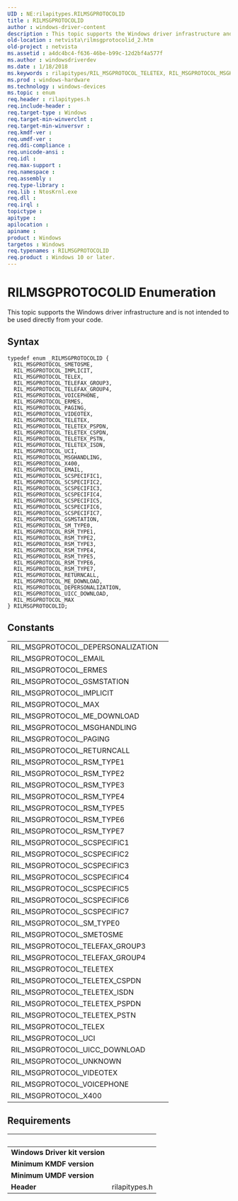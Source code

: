 ```yaml
---
UID : NE:rilapitypes.RILMSGPROTOCOLID
title : RILMSGPROTOCOLID
author : windows-driver-content
description : This topic supports the Windows driver infrastructure and is not intended to be used directly from your code.
old-location : netvista\rilmsgprotocolid_2.htm
old-project : netvista
ms.assetid : a4dc4bc4-f636-46be-b99c-12d2bf4a577f
ms.author : windowsdriverdev
ms.date : 1/18/2018
ms.keywords : rilapitypes/RIL_MSGPROTOCOL_TELETEX, RIL_MSGPROTOCOL_MSGHANDLING, RIL_MSGPROTOCOL_RETURNCALL, RIL_MSGPROTOCOL_TELEX, RIL_MSGPROTOCOL_TELETEX_PSTN, rilapitypes/RIL_MSGPROTOCOL_RSM_TYPE5, RIL_MSGPROTOCOL_TELETEX_CSPDN, RIL_MSGPROTOCOL_SCSPECIFIC6, rilapitypes/RILMSGPROTOCOLID, RIL_MSGPROTOCOL_SCSPECIFIC7, rilapitypes/RIL_MSGPROTOCOL_ERMES, rilapitypes/RIL_MSGPROTOCOL_SCSPECIFIC5, rilapitypes/RIL_MSGPROTOCOL_DEPERSONALIZATION, RIL_MSGPROTOCOL_PAGING, rilapitypes/RIL_MSGPROTOCOL_MAX, rilapitypes/RIL_MSGPROTOCOL_SCSPECIFIC1, RIL_MSGPROTOCOL_VIDEOTEX, rilapitypes/RIL_MSGPROTOCOL_TELETEX_CSPDN, rilapitypes/RIL_MSGPROTOCOL_SCSPECIFIC4, RIL_MSGPROTOCOL_RSM_TYPE1, rilapitypes/RIL_MSGPROTOCOL_RSM_TYPE7, rilapitypes/RIL_MSGPROTOCOL_RSM_TYPE4, rilapitypes/RIL_MSGPROTOCOL_VIDEOTEX, rilapitypes/RIL_MSGPROTOCOL_SMETOSME, rilapitypes/RIL_MSGPROTOCOL_TELETEX_ISDN, RIL_MSGPROTOCOL_UCI, rilapitypes/RIL_MSGPROTOCOL_UCI, RIL_MSGPROTOCOL_EMAIL, RIL_MSGPROTOCOL_RSM_TYPE4, RIL_MSGPROTOCOL_SMETOSME, rilapitypes/RIL_MSGPROTOCOL_VOICEPHONE, RIL_MSGPROTOCOL_SCSPECIFIC2, rilapitypes/RIL_MSGPROTOCOL_RSM_TYPE3, RIL_MSGPROTOCOL_RSM_TYPE6, RIL_MSGPROTOCOL_ME_DOWNLOAD, rilapitypes/RIL_MSGPROTOCOL_SM_TYPE0, RIL_MSGPROTOCOL_ERMES, rilapitypes/RIL_MSGPROTOCOL_RSM_TYPE2, rilapitypes/RIL_MSGPROTOCOL_GSMSTATION, rilapitypes/RIL_MSGPROTOCOL_TELEX, RIL_MSGPROTOCOL_X400, rilapitypes/RIL_MSGPROTOCOL_TELEFAX_GROUP4, rilapitypes/RIL_MSGPROTOCOL_RETURNCALL, RIL_MSGPROTOCOL_DEPERSONALIZATION, RIL_MSGPROTOCOL_MAX, rilapitypes/RIL_MSGPROTOCOL_PAGING, RIL_MSGPROTOCOL_TELETEX_ISDN, rilapitypes/RIL_MSGPROTOCOL_EMAIL, rilapitypes/RIL_MSGPROTOCOL_IMPLICIT, RIL_MSGPROTOCOL_RSM_TYPE2, RIL_MSGPROTOCOL_TELETEX_PSPDN, RIL_MSGPROTOCOL_RSM_TYPE3, rilapitypes/RIL_MSGPROTOCOL_TELETEX_PSPDN, rilapitypes/RIL_MSGPROTOCOL_ME_DOWNLOAD, RIL_MSGPROTOCOL_RSM_TYPE5, rilapitypes/RIL_MSGPROTOCOL_SCSPECIFIC7, RILMSGPROTOCOLID enumeration [Network Drivers Starting with Windows Vista], rilapitypes/RIL_MSGPROTOCOL_TELETEX_PSTN, rilapitypes/RIL_MSGPROTOCOL_SCSPECIFIC3, rilapitypes/RIL_MSGPROTOCOL_TELEFAX_GROUP3, RIL_MSGPROTOCOL_UICC_DOWNLOAD, RIL_MSGPROTOCOL_TELETEX, RIL_MSGPROTOCOL_SCSPECIFIC1, rilapitypes/RIL_MSGPROTOCOL_UICC_DOWNLOAD, rilapitypes/RIL_MSGPROTOCOL_RSM_TYPE6, RIL_MSGPROTOCOL_SM_TYPE0, rilapitypes/RIL_MSGPROTOCOL_RSM_TYPE1, RIL_MSGPROTOCOL_SCSPECIFIC5, rilapitypes/RIL_MSGPROTOCOL_MSGHANDLING, RIL_MSGPROTOCOL_TELEFAX_GROUP4, rilapitypes/RIL_MSGPROTOCOL_SCSPECIFIC6, RIL_MSGPROTOCOL_TELEFAX_GROUP3, rilapitypes/RIL_MSGPROTOCOL_SCSPECIFIC2, RILMSGPROTOCOLID, netvista.rilmsgprotocolid_2, RIL_MSGPROTOCOL_SCSPECIFIC3, rilapitypes/RIL_MSGPROTOCOL_X400, RIL_MSGPROTOCOL_SCSPECIFIC4, RIL_MSGPROTOCOL_VOICEPHONE, RIL_MSGPROTOCOL_GSMSTATION, RIL_MSGPROTOCOL_RSM_TYPE7, RIL_MSGPROTOCOL_IMPLICIT
ms.prod : windows-hardware
ms.technology : windows-devices
ms.topic : enum
req.header : rilapitypes.h
req.include-header : 
req.target-type : Windows
req.target-min-winverclnt : 
req.target-min-winversvr : 
req.kmdf-ver : 
req.umdf-ver : 
req.ddi-compliance : 
req.unicode-ansi : 
req.idl : 
req.max-support : 
req.namespace : 
req.assembly : 
req.type-library : 
req.lib : NtosKrnl.exe
req.dll : 
req.irql : 
topictype : 
apitype : 
apilocation : 
apiname : 
product : Windows
targetos : Windows
req.typenames : RILMSGPROTOCOLID
req.product : Windows 10 or later.
---
```


# RILMSGPROTOCOLID Enumeration
This topic supports the Windows driver infrastructure and is not intended to be used directly from your code.

## Syntax
````
typedef enum _RILMSGPROTOCOLID { 
  RIL_MSGPROTOCOL_SMETOSME,
  RIL_MSGPROTOCOL_IMPLICIT,
  RIL_MSGPROTOCOL_TELEX,
  RIL_MSGPROTOCOL_TELEFAX_GROUP3,
  RIL_MSGPROTOCOL_TELEFAX_GROUP4,
  RIL_MSGPROTOCOL_VOICEPHONE,
  RIL_MSGPROTOCOL_ERMES,
  RIL_MSGPROTOCOL_PAGING,
  RIL_MSGPROTOCOL_VIDEOTEX,
  RIL_MSGPROTOCOL_TELETEX,
  RIL_MSGPROTOCOL_TELETEX_PSPDN,
  RIL_MSGPROTOCOL_TELETEX_CSPDN,
  RIL_MSGPROTOCOL_TELETEX_PSTN,
  RIL_MSGPROTOCOL_TELETEX_ISDN,
  RIL_MSGPROTOCOL_UCI,
  RIL_MSGPROTOCOL_MSGHANDLING,
  RIL_MSGPROTOCOL_X400,
  RIL_MSGPROTOCOL_EMAIL,
  RIL_MSGPROTOCOL_SCSPECIFIC1,
  RIL_MSGPROTOCOL_SCSPECIFIC2,
  RIL_MSGPROTOCOL_SCSPECIFIC3,
  RIL_MSGPROTOCOL_SCSPECIFIC4,
  RIL_MSGPROTOCOL_SCSPECIFIC5,
  RIL_MSGPROTOCOL_SCSPECIFIC6,
  RIL_MSGPROTOCOL_SCSPECIFIC7,
  RIL_MSGPROTOCOL_GSMSTATION,
  RIL_MSGPROTOCOL_SM_TYPE0,
  RIL_MSGPROTOCOL_RSM_TYPE1,
  RIL_MSGPROTOCOL_RSM_TYPE2,
  RIL_MSGPROTOCOL_RSM_TYPE3,
  RIL_MSGPROTOCOL_RSM_TYPE4,
  RIL_MSGPROTOCOL_RSM_TYPE5,
  RIL_MSGPROTOCOL_RSM_TYPE6,
  RIL_MSGPROTOCOL_RSM_TYPE7,
  RIL_MSGPROTOCOL_RETURNCALL,
  RIL_MSGPROTOCOL_ME_DOWNLOAD,
  RIL_MSGPROTOCOL_DEPERSONALIZATION,
  RIL_MSGPROTOCOL_UICC_DOWNLOAD,
  RIL_MSGPROTOCOL_MAX
} RILMSGPROTOCOLID;
````

## Constants

<table>

<tr>
<td>RIL_MSGPROTOCOL_DEPERSONALIZATION</td>
<td></td>
</tr>

<tr>
<td>RIL_MSGPROTOCOL_EMAIL</td>
<td></td>
</tr>

<tr>
<td>RIL_MSGPROTOCOL_ERMES</td>
<td></td>
</tr>

<tr>
<td>RIL_MSGPROTOCOL_GSMSTATION</td>
<td></td>
</tr>

<tr>
<td>RIL_MSGPROTOCOL_IMPLICIT</td>
<td></td>
</tr>

<tr>
<td>RIL_MSGPROTOCOL_MAX</td>
<td></td>
</tr>

<tr>
<td>RIL_MSGPROTOCOL_ME_DOWNLOAD</td>
<td></td>
</tr>

<tr>
<td>RIL_MSGPROTOCOL_MSGHANDLING</td>
<td></td>
</tr>

<tr>
<td>RIL_MSGPROTOCOL_PAGING</td>
<td></td>
</tr>

<tr>
<td>RIL_MSGPROTOCOL_RETURNCALL</td>
<td></td>
</tr>

<tr>
<td>RIL_MSGPROTOCOL_RSM_TYPE1</td>
<td></td>
</tr>

<tr>
<td>RIL_MSGPROTOCOL_RSM_TYPE2</td>
<td></td>
</tr>

<tr>
<td>RIL_MSGPROTOCOL_RSM_TYPE3</td>
<td></td>
</tr>

<tr>
<td>RIL_MSGPROTOCOL_RSM_TYPE4</td>
<td></td>
</tr>

<tr>
<td>RIL_MSGPROTOCOL_RSM_TYPE5</td>
<td></td>
</tr>

<tr>
<td>RIL_MSGPROTOCOL_RSM_TYPE6</td>
<td></td>
</tr>

<tr>
<td>RIL_MSGPROTOCOL_RSM_TYPE7</td>
<td></td>
</tr>

<tr>
<td>RIL_MSGPROTOCOL_SCSPECIFIC1</td>
<td></td>
</tr>

<tr>
<td>RIL_MSGPROTOCOL_SCSPECIFIC2</td>
<td></td>
</tr>

<tr>
<td>RIL_MSGPROTOCOL_SCSPECIFIC3</td>
<td></td>
</tr>

<tr>
<td>RIL_MSGPROTOCOL_SCSPECIFIC4</td>
<td></td>
</tr>

<tr>
<td>RIL_MSGPROTOCOL_SCSPECIFIC5</td>
<td></td>
</tr>

<tr>
<td>RIL_MSGPROTOCOL_SCSPECIFIC6</td>
<td></td>
</tr>

<tr>
<td>RIL_MSGPROTOCOL_SCSPECIFIC7</td>
<td></td>
</tr>

<tr>
<td>RIL_MSGPROTOCOL_SM_TYPE0</td>
<td></td>
</tr>

<tr>
<td>RIL_MSGPROTOCOL_SMETOSME</td>
<td></td>
</tr>

<tr>
<td>RIL_MSGPROTOCOL_TELEFAX_GROUP3</td>
<td></td>
</tr>

<tr>
<td>RIL_MSGPROTOCOL_TELEFAX_GROUP4</td>
<td></td>
</tr>

<tr>
<td>RIL_MSGPROTOCOL_TELETEX</td>
<td></td>
</tr>

<tr>
<td>RIL_MSGPROTOCOL_TELETEX_CSPDN</td>
<td></td>
</tr>

<tr>
<td>RIL_MSGPROTOCOL_TELETEX_ISDN</td>
<td></td>
</tr>

<tr>
<td>RIL_MSGPROTOCOL_TELETEX_PSPDN</td>
<td></td>
</tr>

<tr>
<td>RIL_MSGPROTOCOL_TELETEX_PSTN</td>
<td></td>
</tr>

<tr>
<td>RIL_MSGPROTOCOL_TELEX</td>
<td></td>
</tr>

<tr>
<td>RIL_MSGPROTOCOL_UCI</td>
<td></td>
</tr>

<tr>
<td>RIL_MSGPROTOCOL_UICC_DOWNLOAD</td>
<td></td>
</tr>

<tr>
<td>RIL_MSGPROTOCOL_UNKNOWN</td>
<td></td>
</tr>

<tr>
<td>RIL_MSGPROTOCOL_VIDEOTEX</td>
<td></td>
</tr>

<tr>
<td>RIL_MSGPROTOCOL_VOICEPHONE</td>
<td></td>
</tr>

<tr>
<td>RIL_MSGPROTOCOL_X400</td>
<td></td>
</tr>
</table>


## Requirements
| &nbsp; | &nbsp; |
| ---- |:---- |
| **Windows Driver kit version** |  |
| **Minimum KMDF version** |  |
| **Minimum UMDF version** |  |
| **Header** | rilapitypes.h |